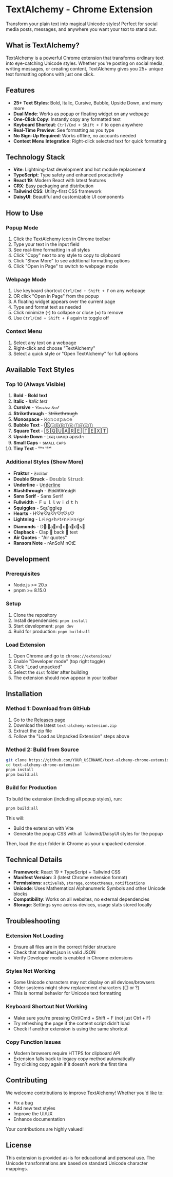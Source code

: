 # TextAlchemy - Chrome Extension

Transform your plain text into magical Unicode styles! Perfect for social media posts, messages, and anywhere you want your text to stand out.

## What is TextAlchemy?

TextAlchemy is a powerful Chrome extension that transforms ordinary text into eye-catching Unicode styles. Whether you're posting on social media, writing messages, or creating content, TextAlchemy gives you 25+ unique text formatting options with just one click.

## Features

- **25+ Text Styles**: Bold, Italic, Cursive, Bubble, Upside Down, and many more
- **Dual Mode**: Works as popup or floating widget on any webpage
- **One-Click Copy**: Instantly copy any formatted text
- **Keyboard Shortcut**: `Ctrl/Cmd + Shift + F` to open anywhere
- **Real-Time Preview**: See formatting as you type
- **No Sign-Up Required**: Works offline, no accounts needed
- **Context Menu Integration**: Right-click selected text for quick formatting

## Technology Stack

- **Vite**: Lightning-fast development and hot module replacement
- **TypeScript**: Type safety and enhanced productivity
- **React 19**: Modern React with latest features
- **CRX**: Easy packaging and distribution
- **Tailwind CSS**: Utility-first CSS framework
- **DaisyUI**: Beautiful and customizable UI components

## How to Use

### Popup Mode
1. Click the TextAlchemy icon in Chrome toolbar
2. Type your text in the input field
3. See real-time formatting in all styles
4. Click "Copy" next to any style to copy to clipboard
5. Click "Show More" to see additional formatting options
6. Click "Open in Page" to switch to webpage mode

### Webpage Mode
1. Use keyboard shortcut `Ctrl/Cmd + Shift + F` on any webpage
2. OR click "Open in Page" from the popup
3. A floating widget appears over the current page
4. Type and format text as needed
5. Click minimize (-) to collapse or close (×) to remove
6. Use `Ctrl/Cmd + Shift + F` again to toggle off

### Context Menu
1. Select any text on a webpage
2. Right-click and choose "TextAlchemy"
3. Select a quick style or "Open TextAlchemy" for full options

## Available Text Styles

### Top 10 (Always Visible)
1. **Bold** - 𝐁𝐨𝐥𝐝 𝐭𝐞𝐱𝐭
2. **Italic** - 𝐼𝑡𝑎𝑙𝑖𝑐 𝑡𝑒𝑥𝑡  
3. **Cursive** - 𝒞𝓊𝓇𝓈𝒾𝓋ℯ 𝓉ℯ𝓍𝓉
4. **Strikethrough** - S̶t̶r̶i̶k̶e̶t̶h̶r̶o̶u̶g̶h̶
5. **Monospace** - 𝙼𝚘𝚗𝚘𝚜𝚙𝚊𝚌𝚎
6. **Bubble Text** - Ⓑⓤⓑⓑⓛⓔ ⓣⓔⓧⓣ
7. **Square Text** - 🅂🅀🅄🄰🅁🄴 🅃🄴🅇🅃
8. **Upside Down** - ʇxǝʇ uʍop ǝpᴉsd∩
9. **Small Caps** - sᴍᴀʟʟ ᴄᴀᴘs
10. **Tiny Text** - ᵗⁱⁿʸ ᵗᵉˣᵗ

### Additional Styles (Show More)
- **Fraktur** - 𝔉𝔯𝔞𝔨𝔱𝔲𝔯
- **Double Struck** - 𝔻𝕠𝕦𝕓𝕝𝕖 𝕊𝕥𝕣𝕦𝕔𝕜
- **Underline** - U̲n̲d̲e̲r̲l̲i̲n̲e̲
- **Slashthrough** - S̸l̸a̸s̸h̸t̸h̸r̸o̸u̸g̸h̸
- **Sans Serif** - 𝖲𝖺𝗇𝗌 𝖲𝖾𝗋𝗂𝖿
- **Fullwidth** - Ｆｕｌｌｗｉｄｔｈ
- **Squiggles** - Ѕզմìցցӏҽʂ
- **Hearts** - H♡e♡a♡r♡t♡s♡
- **Lightning** - L⚡i⚡g⚡h⚡t⚡n⚡i⚡n⚡g⚡
- **Diamonds** - D💎i💎a💎m💎o💎n💎d💎s💎
- **Clapback** - Clap 👏 back 👏 text
- **Air Quotes** - "Air quotes"
- **Ransom Note** - rAnSoM nOtE

## Development

### Prerequisites
- Node.js >= 20.x
- pnpm >= 8.15.0

### Setup
1. Clone the repository
2. Install dependencies: `pnpm install`
3. Start development: `pnpm dev`
4. Build for production: `pnpm build:all`

### Load Extension
1. Open Chrome and go to `chrome://extensions/`
2. Enable "Developer mode" (top right toggle)
3. Click "Load unpacked"
4. Select the `dist` folder after building
5. The extension should now appear in your toolbar

## Installation

### Method 1: Download from GitHub
1. Go to the [Releases page](../../releases) 
2. Download the latest `text-alchemy-extension.zip`
3. Extract the zip file
4. Follow the "Load as Unpacked Extension" steps above

### Method 2: Build from Source
```bash
git clone https://github.com/YOUR_USERNAME/text-alchemy-chrome-extension.git
cd text-alchemy-chrome-extension
pnpm install
pnpm build:all
```

### Build for Production

To build the extension (including all popup styles), run:

```sh
pnpm build:all
```

This will:
- Build the extension with Vite
- Generate the popup CSS with all Tailwind/DaisyUI styles for the popup

Then, load the `dist` folder in Chrome as your unpacked extension.

## Technical Details

- **Framework**: React 19 + TypeScript + Tailwind CSS
- **Manifest Version**: 3 (latest Chrome extension format)
- **Permissions**: `activeTab`, `storage`, `contextMenus`, `notifications`
- **Unicode**: Uses Mathematical Alphanumeric Symbols and other Unicode blocks
- **Compatibility**: Works on all websites, no external dependencies
- **Storage**: Settings sync across devices, usage stats stored locally

## Troubleshooting

### Extension Not Loading
- Ensure all files are in the correct folder structure
- Check that manifest.json is valid JSON
- Verify Developer mode is enabled in Chrome extensions

### Styles Not Working
- Some Unicode characters may not display on all devices/browsers
- Older systems might show replacement characters (□ or ?)
- This is normal behavior for Unicode text formatting

### Keyboard Shortcut Not Working
- Make sure you're pressing Ctrl/Cmd + Shift + F (not just Ctrl + F)
- Try refreshing the page if the content script didn't load
- Check if another extension is using the same shortcut

### Copy Function Issues
- Modern browsers require HTTPS for clipboard API
- Extension falls back to legacy copy method automatically
- Try clicking copy again if it doesn't work the first time

## Contributing

We welcome contributions to improve TextAlchemy! Whether you'd like to:
- Fix a bug
- Add new text styles
- Improve the UI/UX
- Enhance documentation

Your contributions are highly valued!

## License

This extension is provided as-is for educational and personal use. The Unicode transformations are based on standard Unicode character mappings.
